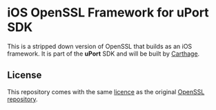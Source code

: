 # iOS OpenSSL Framework for uPort SDK

This is a stripped down version of OpenSSL that builds as an iOS framework. It is part of the **uPort** SDK and will be built by [Carthage](https://github.com/Carthage/Carthage).

## License

This repository comes with the same [licence](LICENSE.txt) as the original [OpenSSL repository](https://github.com/openssl/openssl).
